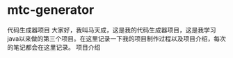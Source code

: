 # mtc-generator
代码生成器项目
  大家好，我叫马天成，这是我的代码生成器项目，这是我学习java以来做的第三个项目。在这里记录一下我的项目制作过程以及项目介绍，每次的笔记都会在这里记录。
项目介绍
